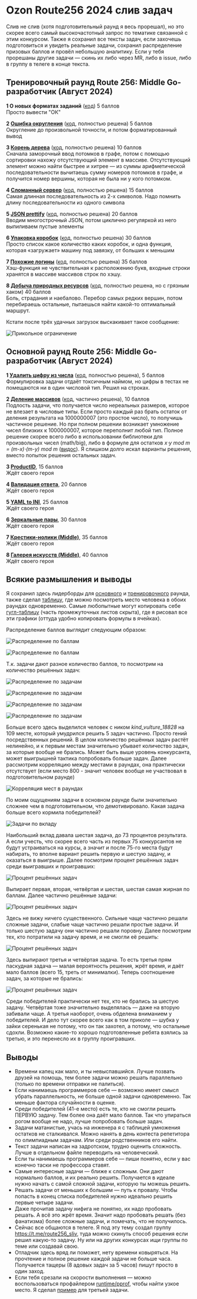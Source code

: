 # Ozon Route256 2024 слив задач
Слив не слив (хотя подготовительный раунд я весь прорешал), но это скорее всего самый высокочастотный запрос
по тематике связанной с этим конкурсом. Также я сохранил все тексты задач, если захочешь подготовиться и
увидеть реальные задачи, сохранил распределение призовых баллов и провёл небольшую аналитику.
Если у тебя прорешаны другие задачи — скинь их либо через MR, либо в issue,
либо в группу в телеге в конце текста.

## Тренировочный раунд Route 256: Middle Go-разработчик (Август 2024)
**1 О новых форматах заданий** ([код](practice_round/1.go)) 5 баллов  
Просто вывести "ОК"

**2 [Ошибка округления](practice_round/2/)** ([код](practice_round/2/2.go), полностью решена) 5 баллов  
Округление до произвольной точности, и потом форматированный вывод

**3 [Корень дерева](practice_round/3/)** ([код](practice_round/3/3.go), полностью решена) 10 баллов  
Сначала заморочный ввод потомков в графе, потом с помощью сортировки нахожу отсутствующий элемент в массиве.
Отсутствующий элемент можно найти быстрее и хитрее — из суммы арифметической последовательности
вычитаешь сумму номеров потомков в графе, и получится номер вершины, которая не была ни у кого потомком.

**4 [Сломанный сервер](practice_round/4/)** ([код](practice_round/4/4.go), полностью решена) 15 баллов  
Самая длинная последовательность из 2-х символов. Надо помнить длину последовательности из одного символа

**5 [JSON prettify](practice_round/5/)** ([код](practice_round/5/5.go), полностью решена) 20 баллов  
Вводим многострочный JSON, потом циклично регуляркой из него выпиливаем пустые элементы

**6 [Упаковка коробок](practice_round/6/)** ([код](practice_round/6/6.go), полностью решена) 30 баллов  
Просто список какое количество каких коробок, и одна функция, которая «загружает» машину под завязку, от больших к меньшим

**7 [Похожие логины](practice_round/7/)** ([код](practice_round/7/7.go), полностью решена) 35 баллов  
Хэш-функция не чувствительная к расположению букв, входные строки хранятся в массиве массивов строк по хэшу.

**8 [Добыча природных ресурсов](practice_round/8/)** ([код](practice_round/8/8.go), полностью решена, но с грязным хаком) 40 баллов  
Боль, страдания и наебалово. Перебор самых редких вершин, потом перебираешь остальные, пытаешься найти какой-то оптимальный маршрут.

Кстати после трёх удачных загрузок выскакивает такое сообщение:

![Прикольное ограничение](message.png "Прикольное ограничение")

## Основной раунд Route 256: Middle Go-разработчик (Август 2024)

**1 [Удалить цифру из числа](main_round/1/)** ([код](main_round/1/1.go), полностью решена), 5 баллов  
Формулировка задачи отдаёт токсичным наймом, но цифры в тестах не помещаются ни в один числовой тип. Решил на строках.

**2 [Деление массивов](main_round/2/)** ([код](main_round/2/2.go), частично решена), 10 баллов  
Подлость задачи, что получается число нереальных размеров, которое не влезает в числовые типы. Если просто каждый раз брать остаток от деления результата на 1000000007 (это простое число),
то получишь частичное решение. Но при полном решении возникает умножение чисел близких к 1000000007, которое переполнит любой тип. Полное решение скорее всего либо
в использовании библиотеки для произвольных чисел (math/big), либо в формуле для остатков *x⋅y mod m = (m-x)⋅(m-y) mod m* ([видос](https://www.youtube.com/watch?v=J3RTFwTkxkc)).
Я слишком долго искал варианты решения, вместо попыток решения остальных задач.

**3 [ProductID](main_round/3/)**, 15 баллов  
Ждёт своего героя

**4 [Валидация ответа](main_round/4/)**, 20 баллов  
Ждёт своего героя

**5 [YAML to INI](main_round/5/)**, 25 баллов  
Ждёт своего героя

**6 [Зеркальные пары](main_round/6/)**, 30 баллов  
Ждёт своего героя

**7 [Крестики-нолики (Middle)](main_round/7/)**, 35 баллов  
Ждёт своего героя

**8 [Галерея искусств (Middle)](main_round/8/)**, 40 баллов  
Ждёт своего героя

## Всякие размышления и выводы
Я сохранил здесь лидерборды для [основного](liderboard_main.md) и [тренировочного](liderboard_practice.md) раунда, также сделал [таблицу](liderboard_correlation.md),
где можно посмотреть место человека в обоих раундах одновременно. Самые любопытные могут копировать себе [гугл-таблицу](https://docs.google.com/spreadsheets/d/1bv2IXbdzlgA1__IUbkhlwN6Bhw5Z8_IGExueZilLH10/edit?gid=223706900#gid=223706900) (часть промежуточных листов скрыта),
где я рисовал все эти графики (оттуда удобно копировать формулы в ячейках).

Распределение баллов выглядит следующим образом:

![Распределение по баллам](Images/points_main.png "Распределение по баллам")

![Распределение по баллам](Images/points_practice.png "Распределение по баллам")

Т.к. задачи дают разное количество баллов, то посмотрим на количество решённых задач:

![Распределение по задачам](Images/tasks_full.png "Распределение по задачам")

![Распределение по задачам](Images/tasks_part.png "Распределение по задачам")

![Распределение по задачам](Images/tasks_cant.png "Распределение по задачам")

![Распределение по задачам](Images/tasks_empty.png "Распределение по задачам")

Больше всего здесь выделился человек с ником *kind_vulture_18828* на 109 месте, который умудрился решить 5 задач частично. Просто гений посредственных решений.
В целом количество решённых задач растёт нелинейно, и к первым местам значительно убывает количество задач, за которые вообще не брались. Может быть выше уровень
конкурсанта, может выигрышней тактика попробовать больше задач. Далее рассмотрим корреляцию между местами в раундах, она практически отсутствует (если
место 800 - значит человек вообще не участвовал в подготовительном раунде)

![Корреляция мест в раундах](Images/correlation.png "Корреляция мест в раундах")

По моим ощущениям задачи в основном раунде были значительно сложнее чем в подготовительном, что демотивировало. Какая задача больше всего кормила победителей?

![Задачи по вкладу](Images/persent_of_result.png "Задачи по вкладу")

Наибольший вклад давала шестая задача, до 73 процентов результата. А если учесть, что скорее всего часть из первых 75 конкурсантов не будут устраиваться на курсы, а значит и после 75-го места
будут набирать, то вполне вариант решить первую и шестую задачу, и оказаться в выигрыше. Далее посмотрим процент решённых задач среди выигравших и проигравших:

![Процент решённых задач](Images/tasks_persent_full.png "Процент решённых задач")

Выпирает первая, вторая, четвёртая и шестая, шестая самая жирная по баллам. Далее частично решённые задачи:

![Процент решённых задач](Images/tasks_persent_part.png "Процент решённых задач")

Здесь не вижу ничего существенного. Сильные чаще частично решали сложные задачи, слабые чаще частично решали простые задачи. И только шестую задачу они частично решали поровну.
Далее посмотрим тех, кто потратили на задачу время, и не смогли её решить:

![Процент решённых задач](Images/tasks_persent_cant.png "Процент решённых задач")

Здесь выпирают третья и четвёртая задача. То есть третья прям паскудная задача — малая вероятность решения, жрёт время, и даёт мало баллов (всего 15, треть от минималки). Теперь соотношение задач, за которые не брались:

![Процент решённых задач](Images/tasks_persent_empty.png "Процент решённых задач")

Среди победителей практически нет тех, кто не брались за шестую задачу. Четвёртая тоже значительно выделялась — даже на вторую забивали чаще. А третья наоборот, очень обделена вниманием у победителей.
И дело тут скорее всего как в том приколе — шубка у зайки серенькая не потому, что он так захотел, а потому, что остальные сдохли. Возможно какие-то хорошо подготовленные ребята взялись за третью,
и это перенесло их в группу проигравших.

## Выводы
 - Времени капец как мало, и ты невыспавшийся. Лучше позвать друзей на помощь, тем более задачи можно решать параллельно (только по времени отправки не палиться).
 - Если нанимаешь программеров себе — возможно имеет смысл убрать параллельность, не больше одной задачи одновременно. Так меньше фактора случайности в оценке.
 - Среди победителей (41-е место) есть те, кто не смогли решить ПЕРВУЮ задачу. Тем более она даёт мало баллов. Так что упираться рогом вообще не надо, лучше попробовать больше задач.
 - Задачи матанистые, учась на инженера я с таблицей умножения остатков не сталкивался. Можно нанять в день контеста репетитора по олимпиадным задачам. Или среди родственников его найти.
 - Текст задачи написан на задротском, трудно оценить сложность. Лучше в отдельном файле переводить на человеческий.
 - Если ты нанимаешь программеров себе — пиши понятно, если у вас конечно таски не профессора ставят.
 - Самые интересные задачи — ближе к сложным. Они дают нормально баллов, и их реально решить. Получается в идеале нужно начать с самой сложной задачи, которую ты можешь решить.
 - Решать задачи от меньших к большим — путь к провалу. Чтобы попасть в конец списка победителей нужно идеально решить первые четыре задачи.
 - Даже прочитав задачу нифига не понятно, их надо пробовать решать. А всё это жрёт время. Значит надо пробовать решать (без фанатизма) более сложные задачи, и помечать, что не получилось.
 - Сейчас все общаются в телеге. Я под эту тему создал группу <https://t.me/route256_sliv>, туда можно скинуть способ решения если решил какую-то задачу. Ну или на других конкурсах ищи группы по теме или создавай свою.
 - Отладчик здесь вряд ли поможет, нету времени ковыряться. На прочтение и полное решение каждой задачи не больше часа. Получается тащеры (8 адовых задач за 5 часов) пишут просто в один заход.
 - Если тебя срезали на скорости выполнения — можно воспользоваться профайлером [runtime/pprof](https://go.dev/blog/pprof), чтобы найти узкое место. Я сделал [пример](task_3_with_profiler.go) для третьей задачи.

